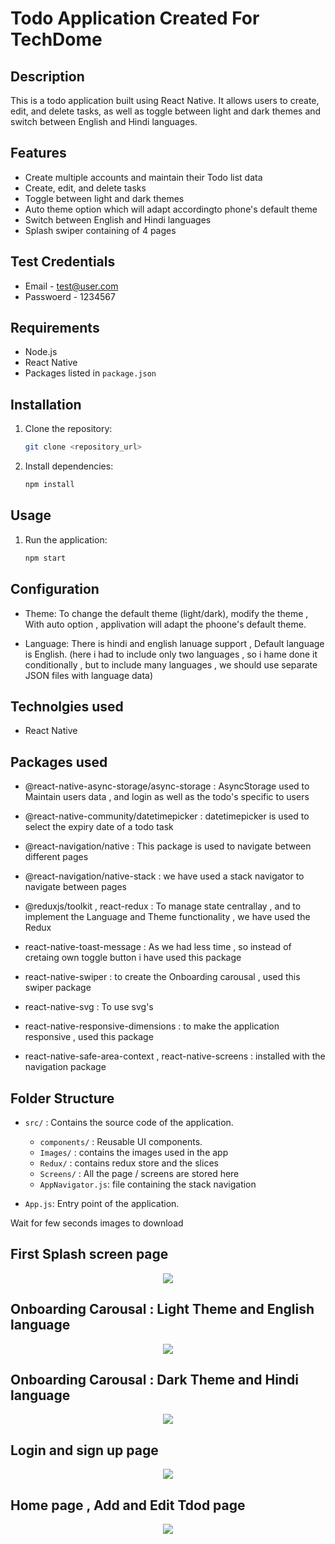 # Todo Application Created For TechDome

## Description

This is a todo application built using React Native. It allows users to create, edit, and delete tasks, as well as toggle between light and dark themes and switch between English and Hindi languages.

## Features

- Create multiple accounts and maintain their Todo list data
- Create, edit, and delete tasks
- Toggle between light and dark themes
- Auto theme option which will adapt accordingto phone's default theme
- Switch between English and Hindi languages
- Splash swiper containing of 4 pages

## Test Credentials

- Email - test@user.com
- Passwoerd - 1234567

## Requirements

- Node.js
- React Native
- Packages listed in `package.json`

## Installation

1. Clone the repository:

   ```bash
   git clone <repository_url>

   ```

2. Install dependencies:

   ```bash
   npm install
   ```

## Usage

1. Run the application:

   ```bash
   npm start
   ```

## Configuration

- Theme: To change the default theme (light/dark), modify the theme , With auto option , applivation will adapt the phoone's default theme.

- Language: There is hindi and english lanuage support , Default language is English. (here i had to include only two languages , so i hame done it conditionally , but to include many languages , we should use separate JSON files with language data)

## Technolgies used

- React Native

## Packages used

- @react-native-async-storage/async-storage : AsyncStorage used to Maintain users data , and login as well as the todo's specific to users

- @react-native-community/datetimepicker : datetimepicker is used to select the expiry date of a todo task

- @react-navigation/native : This package is used to navigate between different pages

- @react-navigation/native-stack : we have used a stack navigator to navigate between pages

- @reduxjs/toolkit , react-redux : To manage state centrallay , and to implement the Language and Theme functionality , we have used the Redux

- react-native-toast-message : As we had less time , so instead of cretaing own toggle button i have used this package

- react-native-swiper : to create the Onboarding carousal , used this swiper package

- react-native-svg : To use svg's

- react-native-responsive-dimensions : to make the application responsive , used this package

- react-native-safe-area-context , react-native-screens : installed with the navigation package

## Folder Structure

- `src/` : Contains the source code of the application.

  - `components/` : Reusable UI components.
  - `Images/` : contains the images used in the app
  - `Redux/` : contains redux store and the slices
  - `Screens/` : All the page / screens are stored here
  - `AppNavigator.js`: file containing the stack navigation

- `App.js`: Entry point of the application.

Wait for few seconds images to download

## First Splash screen page

<center><img src="./screenshots/mj1.jpg" /></center>

## Onboarding Carousal : Light Theme and English language

<center><img src="./screenshots/join1.jpg" /></center>

## Onboarding Carousal : Dark Theme and Hindi language

<center><img src="./screenshots/join2.jpg" /></center>

## Login and sign up page

<center><img src="./screenshots/join3.jpg" /></center>

## Home page , Add and Edit Tdod page

<center><img src="./screenshots/join4.jpg" /></center>
